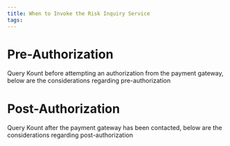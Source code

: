 ```yaml
---
title: When to Invoke the Risk Inquiry Service
tags:
---
```


# Pre-Authorization
Query Kount before attempting an authorization from the payment gateway, below are the considerations regarding pre-authorization

# Post-Authorization
Query Kount after the payment gateway has been contacted, below are the considerations regarding post-authorization
